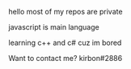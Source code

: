 hello most of my repos are private

javascript is main language

learning c++ and c# cuz im bored

Want to contact me? kirbon#2886
<!---
kirbonn/kirbonn is a ✨ special ✨ repository because its `README.md` (this file) appears on your GitHub profile.
You can click the Preview link to take a look at your changes.
--->
